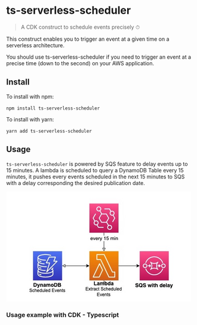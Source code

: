 # ts-serverless-scheduler

> A CDK construct to schedule events precisely ⏱

This construct enables you to trigger an event at a given time on a serverless architecture.

You should use ts-serverless-scheduler if you need to trigger an event at a precise time (down to the second) on your AWS application.

## Install

To install with npm:

```
npm install ts-serverless-scheduler
```

To install with yarn:

```
yarn add ts-serverless-scheduler
```

## Usage

`ts-serverless-scheduler` is powered by SQS feature to delay events up to 15 minutes. A lambda is scheduled to query a DynamoDB Table every 15 minutes, it pushes every events scheduled in the next 15 minutes to SQS with a delay corresponding the desired publication date.

![architecture: dynamoDB with scheduled event / lambda scheduled every 15 minutes / publishes to SQS with delay](./docs/images/Architecture%20Scheduler.jpg)

### Usage example with CDK - Typescript
